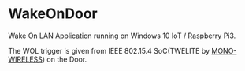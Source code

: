 # WakeOnDoor
Wake On LAN Application running on Windows 10 IoT / Raspberry Pi3.

The WOL trigger is given from IEEE 802.15.4 SoC(TWELITE by [MONO-WIRELESS](https://mono-wireless.com/)) on the Door.
